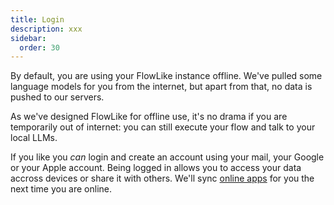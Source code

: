 ```yaml
---
title: Login
description: xxx
sidebar:
  order: 30
---
```


By default, you are using your FlowLike instance offline. We've pulled some language models for you from the internet, but apart from that, no data is pushed to our servers.

As we've designed FlowLike for offline use, it's no drama if you are temporarily out of internet: you can still execute your flow and talk to your local LLMs.

If you like you *can* login and create an account using your mail, your Google or your Apple account. Being logged in allows you to access your data accross devices or share it with others. We'll sync [online apps](/apps/offline-online/) for you the next time you are online.

